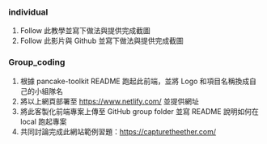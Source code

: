 ### individual
1. Follow 此教學並寫下做法與提供完成截圖
2. Follow 此影片與 Github 並寫下做法與提供完成截圖

### Group_coding
1. 根據 pancake-toolkit README 跑起此前端，並將 Logo 和項目名稱換成自己的小組隊名
2. 將以上網頁部署至 https://www.netlify.com/ 並提供網址
3. 將此客製化前端專案上傳至 GitHub group folder 並寫 README 說明如何在 local 跑起專案
4. 共同討論完成此網站範例習題：https://capturetheether.com/
